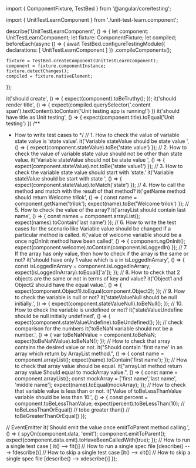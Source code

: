 import { ComponentFixture, TestBed } from '@angular/core/testing';

import { UnitTestLearnComponent } from './unit-test-learn.component';

describe('UnitTestLearnComponent', () => {
  let component: UnitTestLearnComponent;
  let fixture: ComponentFixture<UnitTestLearnComponent>;
  let compiled;
  beforeEach(async () => {
    await TestBed.configureTestingModule({
      declarations: [ UnitTestLearnComponent ]
    })
    .compileComponents();

    fixture = TestBed.createComponent(UnitTestLearnComponent);
    component = fixture.componentInstance;
    fixture.detectChanges();
    compiled = fixture.nativeElement;
  });

  it('should create', () => {
    expect(component).toBeTruthy();
  });
  it('should render title', () => {
    expect(compiled.querySelector('.content span').textContent).toContain('Unit testing app is running!')
  })
  it('should have title as  Unit testing', () => {
    expect(component.title).toEqual('Unit testing')
  })
  /**
   * How to write test cases to
   */
  // 1. How to check the value of variable state value is ‘state value’.
  it('Variable stateValue should be state value ', () => {
    expect(component.stateValue).toBe('state value')
  });
  // 2. How to check the value of variable state value should not be other than state value.
  it('Variable stateValue should not be  state value ', () => {
    expect(component.stateValue).not.toBe('state value1')
  });
  // 3. How to check the variable state value should start with ‘state.’
  it('Variable stateValue should  be start with  state ', () => {
    expect(component.stateValue).toMatch('state')
  });
  // 4. How to call the method and match with the result of that method?
  it('getName method should return Welcome trilok', () => {
    const name = component.getName('trilok');
    expect(name).toBe('Welcome trilok')
  });
  // 5. How to check the value of the array?
  it('arrayList  should contain last name', () => {
    const names = component.arrayList();
    expect(names).toContain('last name')
  });
  // 6. How to write the test cases for the scenario like Variable value should be changed if a particular method is called.
  it('value of welcome variable should be a once ngOnInit method have been called', () => {
    component.ngOnInit();
    expect(component.welcome).toContain(component.isLoggedIn)
  });
  // 7. If the array has only value, then how to check if the array is the same or not?
  it('should have only 1 value which is a  in isLoggedInArrary', () => {
    const isLoggedInArrary = component.isLoggedInArrary;
    expect(isLoggedInArrary).toEqual(['a']);
  });
  // 8. How to check that 2 objects are the same or not in terms of key and value?
  it('Object1 and Object2 should have the equal value.', () => {
    expect(component.Object1).toEqual(component.Object2);
  });
  // 9. How to check the variable is null or not?
  it('stateValueNull should be null initially.', () => {
    expect(component.stateValueNull).toBeNull();
  });
  // 10. How to check the variable is undefined or not?
  it('stateValueUndefine should be null initially undefined', () => {
    expect(component.stateValueUndefine).toBeUndefined();
  });
  // check comparison for the numbers
  it('toBeNaN variable should not be a number.', () => {
    var toBeNaNValue = component.toBeNaN;
    expect(toBeNaNValue).toBeNaN();
  });
  // How to check that array contains the desired value or not.
  it("Should contain 'first name' in an array which return by ArrayList method.", () => {
    const name = component.arrayList();
    expect(name).toContain('first name');
  });
  // How to check that array value should be equal.
  it("arrayList method return array value Should equal to mockArray value.", () => {
    const name = component.arrayList();
    const mockArray = ['first name','last name', 'middle name'];
    expect(name).toEqual(mockArray);
  });
  // How to check that variable value is less than or not.
  it('Value of toBeLessThanValue variable should be less than 10.', () => {
    const percent = component.toBeLessThanValue;
    expect(percent).toBeLessThan(10);
    // toBeLessThanOrEqual()
    // tobe greater than()
    // toBeGreaterThanOrEqual()
  });

  //  EventEmitter
  it('Should emit the value once emitToParent method calling.', () => {
    spyOn(component.data, 'emit');
    component.emitToParent();
    expect(component.data.emit).toHaveBeenCalledWith(true);
  });
  // How to run a single test case [ it() --> fit()]
  // How to run a single spec file [describe() ---> fdescribe()]
  //  How to skip a single test case [it() --> xit()]
  //  How to skip a single spec file [describe() --> xdescribe()]
});
